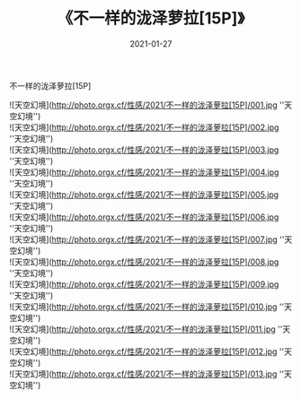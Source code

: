 ﻿---
layout: post
title:  《不一样的泷泽萝拉[15P]》
date:   2021-01-27
img: http://photo.orgx.cf/性感/2021/不一样的泷泽萝拉[15P]/000.jpg
categories: [美女, 性感, 泳衣]
---

不一样的泷泽萝拉[15P]



![天空幻境](http://photo.orgx.cf/性感/2021/不一样的泷泽萝拉[15P]/001.jpg ''天空幻境'') <br>
![天空幻境](http://photo.orgx.cf/性感/2021/不一样的泷泽萝拉[15P]/002.jpg ''天空幻境'') <br>
![天空幻境](http://photo.orgx.cf/性感/2021/不一样的泷泽萝拉[15P]/003.jpg ''天空幻境'') <br>
![天空幻境](http://photo.orgx.cf/性感/2021/不一样的泷泽萝拉[15P]/004.jpg ''天空幻境'') <br>
![天空幻境](http://photo.orgx.cf/性感/2021/不一样的泷泽萝拉[15P]/005.jpg ''天空幻境'') <br>
![天空幻境](http://photo.orgx.cf/性感/2021/不一样的泷泽萝拉[15P]/006.jpg ''天空幻境'') <br>
![天空幻境](http://photo.orgx.cf/性感/2021/不一样的泷泽萝拉[15P]/007.jpg ''天空幻境'') <br>
![天空幻境](http://photo.orgx.cf/性感/2021/不一样的泷泽萝拉[15P]/008.jpg ''天空幻境'') <br>
![天空幻境](http://photo.orgx.cf/性感/2021/不一样的泷泽萝拉[15P]/009.jpg ''天空幻境'') <br>
![天空幻境](http://photo.orgx.cf/性感/2021/不一样的泷泽萝拉[15P]/010.jpg ''天空幻境'') <br>
![天空幻境](http://photo.orgx.cf/性感/2021/不一样的泷泽萝拉[15P]/011.jpg ''天空幻境'') <br>
![天空幻境](http://photo.orgx.cf/性感/2021/不一样的泷泽萝拉[15P]/012.jpg ''天空幻境'') <br>
![天空幻境](http://photo.orgx.cf/性感/2021/不一样的泷泽萝拉[15P]/013.jpg ''天空幻境'') <br>